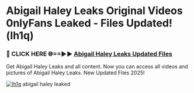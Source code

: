 # Abigail Haley Leaks Original Videos 0nlyFans Leaked - Files Updated! (lh1q)

<h3>🔴 CLICK HERE 🌐==►► <a href="https://tinyurl.com/2wckxsce" rel="nofollow">Abigail Haley Leaks Updated Files</a></h3>

Get Abigail Haley Leaks and all content. Now you can access all videos and pictures of Abigail Haley Leaks. New Updated Files 2025!

[![lh1q](https://i.imgur.com/AFduVYN.gif)](https://tinyurl.com/2wckxsce)
abigail haley leaked